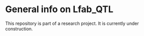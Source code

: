 # General info on Lfab_QTL
This repository is part of a research project. It is currently under construction.
